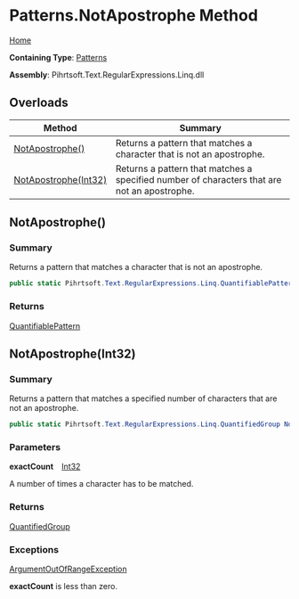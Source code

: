 # Patterns\.NotApostrophe Method

[Home](../../../../../../README.md)

**Containing Type**: [Patterns](../README.md)

**Assembly**: Pihrtsoft\.Text\.RegularExpressions\.Linq\.dll

## Overloads

| Method | Summary |
| ------ | ------- |
| [NotApostrophe()](#Pihrtsoft_Text_RegularExpressions_Linq_Patterns_NotApostrophe) | Returns a pattern that matches a character that is not an apostrophe\. |
| [NotApostrophe(Int32)](#Pihrtsoft_Text_RegularExpressions_Linq_Patterns_NotApostrophe_System_Int32_) | Returns a pattern that matches a specified number of characters that are not an apostrophe\. |

## NotApostrophe\(\) <a name="Pihrtsoft_Text_RegularExpressions_Linq_Patterns_NotApostrophe"></a>

### Summary

Returns a pattern that matches a character that is not an apostrophe\.

```csharp
public static Pihrtsoft.Text.RegularExpressions.Linq.QuantifiablePattern NotApostrophe()
```

### Returns

[QuantifiablePattern](../../QuantifiablePattern/README.md)

## NotApostrophe\(Int32\) <a name="Pihrtsoft_Text_RegularExpressions_Linq_Patterns_NotApostrophe_System_Int32_"></a>

### Summary

Returns a pattern that matches a specified number of characters that are not an apostrophe\.

```csharp
public static Pihrtsoft.Text.RegularExpressions.Linq.QuantifiedGroup NotApostrophe(int exactCount)
```

### Parameters

**exactCount** &ensp; [Int32](https://docs.microsoft.com/en-us/dotnet/api/system.int32)

A number of times a character has to be matched\.

### Returns

[QuantifiedGroup](../../QuantifiedGroup/README.md)

### Exceptions

[ArgumentOutOfRangeException](https://docs.microsoft.com/en-us/dotnet/api/system.argumentoutofrangeexception)

**exactCount** is less than zero\.

